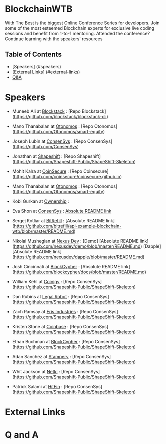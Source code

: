 # BlockchainWTB

With The Best is the biggest Online Conference Series for developers.
Join some of the most esteemed Blockchain experts for exclusive live coding sessions and benefit from 1-to-1 mentoring.
Attended the conference? Continue learning with the speakers' resources

## Table of Contents
- [Speakers] (#speakers) 
- [External Links] (#external-links)
- [Q&A](#qandA)
   

# Speakers
  - Muneeb Ali at [Blockstack](https://blockstack.org) :
[Repo Blockstack] (https://github.com/blockstack/blockstack-cli)

  - Mano Thanabalan at [Otonomos](https://otonomos.com) :
[Repo Otonomos] (https://github.com/Otonomos/smart-equity)

  - Joseph Lubin at [ConsenSys](https://consensys.net/) :
[Repo ConsenSys] (https://github.com/ConsenSys)

  - Jonathan at [Shapeshift](https://shapeshift.io/) :
[Repo Shapeshift] (https://github.com/Shapeshift-Public/ShapeShift-Skeleton)
 
 - Mohit Kalra at [CoinSecure](https://coinsecure.in/) :
[Repo Coinsecure] (https://github.com/coinsecure/coinsecure.github.io) 

  - Mano Thanabalan at [Otonomos](https://otonomos.com/) :
[Repo Otonomos] (https://github.com/Otonomos/smart-equity) 

  - Kobi Gurkan at [Ownership](https://shapeshift.io/) :
  
  - Eva Shon at [ConsenSys](https://consensys.net/) :
[Absolute README link](https://github.com/eshon/conference/blob/master/README.md)

  - Sergej Kotliar at [BitRefill](https://www.bitrefill.com/) :
[Absolute README link] (https://github.com/bitrefill/api-example-blockchain-wtb/blob/master/README.md)

  - Nikolai Mushegian at [Nexus Dev](https://nexusdev.us/) :
[Demo] [Absolute README link] (https://github.com/nexusdev/demo/blob/master/README.md)
[Dapple][Absolute README link] (https://github.com/nexusdev/dapple/blob/master/README.md)
  
 - Josh Cincinnati at [BlockCypher](http://www.blockcypher.com/) :
[Absolute README link] (https://github.com/blockcypher/docs/blob/master/README.md)

 - William Kehl at [Coinigy](https://shapeshift.io/) :
[Repo ConsenSys] (https://github.com/Shapeshift-Public/ShapeShift-Skeleton)
- Dan Rubins at [Legal Robot](https://shapeshift.io/) :
[Repo ConsenSys] (https://github.com/Shapeshift-Public/ShapeShift-Skeleton)
- Zach Ramsay at [Eris Industries](https://shapeshift.io/) :
[Repo ConsenSys] (https://github.com/Shapeshift-Public/ShapeShift-Skeleton)
- Kristen Stone at [Coinbase](https://shapeshift.io/) :
[Repo ConsenSys] (https://github.com/Shapeshift-Public/ShapeShift-Skeleton)
- Ethan Buchman at [BlockCypher](https://shapeshift.io/) :
[Repo ConsenSys] (https://github.com/Shapeshift-Public/ShapeShift-Skeleton)
- Adan Sanchez at [Stampery](https://shapeshift.io/) :
[Repo ConsenSys] (https://github.com/Shapeshift-Public/ShapeShift-Skeleton)
- Whit Jackson at [Netki](https://shapeshift.io/) :
[Repo ConsenSys] (https://github.com/Shapeshift-Public/ShapeShift-Skeleton)
- Patrick Salami at [HitFin](https://shapeshift.io/) :
[Repo ConsenSys] (https://github.com/Shapeshift-Public/ShapeShift-Skeleton)


# External Links




# Q and A
